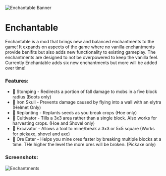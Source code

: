 ![Enchantable Banner](https://i.imgur.com/YjBwlh0.png)

# Enchantable

Enchantable is a mod that brings new and balanced enchantments to the game! It expands on aspects of the game where no vanilla enchantments provide benifits but also adds new functionality to existing gameplay. The enchantments are designed to not be overpowered to keep the vanilla feel. Currently Enchantable adds six new enchantments but more will be added over time!

### Features:

* 📗 Stomping - Redirects a portion of fall damage to mobs in a five block radius (Boots only)
* 📗 Iron Skull - Prevents damage caused by flying into a wall with an elytra (Helmet Only)
* 📗 Replanting - Replants seeds as you break crops (Hoe only)
* 📗 Cultivator - Tills a 3x3 area rather than a single block. Also works for harvesting crops. (Hoe and Shovel only)
* 📗 Excavator - Allows a tool to mine/break a 3x3 or 5x5 square (Works for pickaxe, shovel and axe)
* 📗 Ore Eater - Helps you mine ores faster by breaking multiple blocks at a time. THe higher the level the more ores will be broken. (Pickaxe only)

### Screenshots:
![Enchantments](https://i.imgur.com/XFTiNaF.jpg)
